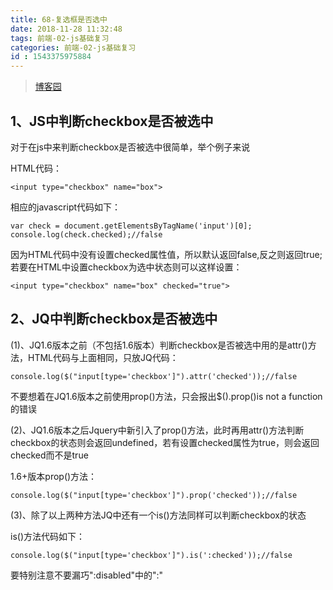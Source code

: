 ```yaml
---
title: 68-复选框是否选中
date: 2018-11-28 11:32:48
tags: 前端-02-js基础复习
categories: 前端-02-js基础复习
id : 1543375975884
---
```

> [博客园](https://www.cnblogs.com/daicunya/p/6926289.html)

## 1、JS中判断checkbox是否被选中
对于在js中来判断checkbox是否被选中很简单，举个例子来说

HTML代码：


```
<input type="checkbox" name="box">
```

相应的javascript代码如下：


```
var check = document.getElementsByTagName('input')[0];
console.log(check.checked);//false
```
 
因为HTML代码中没有设置checked属性值，所以默认返回false,反之则返回true;若要在HTML中设置checkbox为选中状态则可以这样设置：


```
<input type="checkbox" name="box" checked="true">
```
## 2、JQ中判断checkbox是否被选中
(1)、JQ1.6版本之前（不包括1.6版本）判断checkbox是否被选中用的是attr()方法，HTML代码与上面相同，只放JQ代码：


```
console.log($("input[type='checkbox']").attr('checked'));//false
```

不要想着在JQ1.6版本之前使用prop()方法，只会报出$().prop()is not a function的错误

(2)、JQ1.6版本之后Jquery中新引入了prop()方法，此时再用attr()方法判断checkbox的状态则会返回undefined，若有设置checked属性为true，则会返回checked而不是true

1.6+版本prop()方法：


```
console.log($("input[type='checkbox']").prop('checked'));//false
```

(3)、除了以上两种方法JQ中还有一个is()方法同样可以判断checkbox的状态

is()方法代码如下：

```
console.log($("input[type='checkbox']").is(':checked'));//false
```

要特别注意不要漏巧":disabled"中的":"